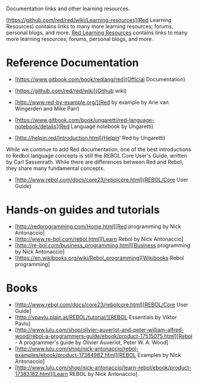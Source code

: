 Documentation links and other learning resources.

[https://github.com/red/red/wiki/Learning-resources](Red Learning Resources) contains links to many more learning resources; forums, personal blogs, and more.
[Red Learning Resources](https://github.com/red/red/wiki/Learning-resources) contains links to many more learning resources; forums, personal blogs, and more.

# Reference Documentation

- [https://www.gitbook.com/book/redlang/red](Official Documentation)
- [https://github.com/red/red/wiki](Github wiki)
- [http://www.red-by-example.org/](Red by example by Arie van Wingerden and Mike Parr)

- [https://www.gitbook.com/book/ungaretti/red-language-notebook/details](Red Language notebook by Ungaretti)
- [http://helpin.red/Introduction.html](Helpin' Red by Ungaretti)

While we continue to add Red documentation, one of the best introductions to Redbol language concepts is still the REBOL Core User's Guide, written by Carl Sassenrath. While there are differences between Red and Rebol, they share many fundamental concepts.

- [http://www.rebol.com/docs/core23/rebolcore.html](REBOL/Core User Guide)

# Hands-on guides and tutorials

- [http://redprogramming.com/Home.html][Red programming by Nick Antonaccio]
- [http://www.re-bol.com/rebol.html][Learn Rebol by Nick Antonaccio]
- [http://re-bol.com/business_programming.html][Business programming by Nick Antonaccio]
- [https://en.wikibooks.org/wiki/Rebol_programming][Wikibooks Rebol programming]

# Books

- [http://www.rebol.com/docs/core23/rebolcore.html][REBOL/Core User Guide]
- [http://vpavlu.plain.at/REBOL/tutorial/][REBOL Essentials by Viktor Pavlu]
- [http://www.lulu.com/shop/olivier-auverlot-and-peter-william-alfred-wood/rebol-a-programmers-guide/ebook/product-17515075.html][Rebol - A programmer's guide by Olivier Auverlot, Peter W. A. Wood]
- [http://www.lulu.com/shop/nick-antonaccio/rebol-examples/ebook/product-17384982.html][REBOL Examples by Nick Antonaccio]
- [http://www.lulu.com/shop/nick-antonaccio/learn-rebol/ebook/product-17383182.html][Learn REBOL by Nick Antonaccio]

